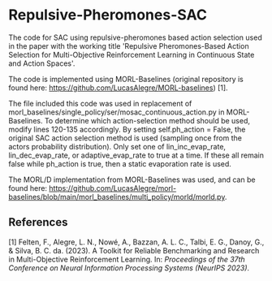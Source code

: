 # Repulsive-Pheromones-SAC
The code for SAC using repulsive-pheromones based action selection used in the paper with the working title 'Repulsive Pheromones-Based Action Selection for Multi-Objective Reinforcement Learning in Continuous State and Action Spaces'.

The code is implemented using MORL-Baselines (original repository is found here: https://github.com/LucasAlegre/MORL-baselines) [1].

The file included this code was used in replacement of morl_baselines/single_policy/ser/mosac_continuous_action.py in MORL-Baselines. To determine which action-selection method should be used, modify lines 120-135 accordingly. By setting self.ph_action = False, the original SAC action selection method is used (sampling once from the actors probability distribution). Only set one of lin_inc_evap_rate, lin_dec_evap_rate, or adaptive_evap_rate to true at a time. If these all remain false while ph_action is true, then a static evaporation rate is used.

The MORL/D implementation from MORL-Baselines was used, and can be found here: https://github.com/LucasAlegre/morl-baselines/blob/main/morl_baselines/multi_policy/morld/morld.py.

## References
[1] Felten, F., Alegre, L. N., Nowé, A., Bazzan, A. L. C., Talbi, E. G., Danoy, G., & Silva, B. C. da. (2023). A Toolkit for Reliable Benchmarking and Research in Multi-Objective Reinforcement Learning. In: _Proceedings of the 37th Conference on Neural Information Processing Systems (NeurIPS 2023)_.
